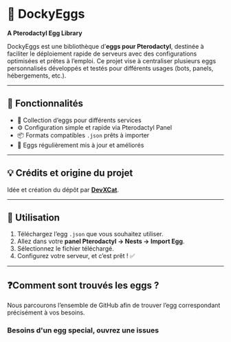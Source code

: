 # 🥚 DockyEggs

**A Pterodactyl Egg Library**

DockyEggs est une bibliothèque d’**eggs pour Pterodactyl**, destinée à faciliter le déploiement rapide de serveurs avec des configurations optimisées et prêtes à l’emploi.
Ce projet vise à centraliser plusieurs eggs personnalisés développés et testés pour différents usages (bots, panels, hébergements, etc.).

---

## 🚀 Fonctionnalités

* 🧩 Collection d’eggs pour différents services
* ⚙️ Configuration simple et rapide via Pterodactyl Panel
* 📦 Formats compatibles `.json` prêts à importer
* 🔧 Eggs régulièrement mis à jour et améliorés

---

## 💡 Crédits et origine du projet

Idée et création du dépôt par **[DevXCat](https://github.com/DevXCat)**.

---

## 🧠 Utilisation

1. Téléchargez l’egg `.json` que vous souhaitez utiliser.
2. Allez dans votre **panel Pterodactyl → Nests → Import Egg**.
3. Sélectionnez le fichier téléchargé.
4. Configurez votre serveur, et c’est prêt ! ✅

---

## ❓Comment sont trouvés les eggs ?

Nous parcourons l’ensemble de GitHub afin de trouver l’egg correspondant précisément à vos besoins.



### **Besoins d'un egg special, ouvrez une issues**
